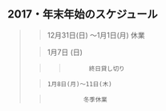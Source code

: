 ##  2017・年末年始のスケジュール
>>
>>
>>
>>
>>>
>>
>>>
>>
>>
>>>
>>
>>>
>>>
>>>
>>
>>
>>
>>
>>			
>>				
>>
> 
>
>
>
>
>

>
>
>> 12月31日(日) 〜1月1日(月) 休業
> 
>
>				
>
>
>
>
>>     
>
>
>
> 
> 				
>
>
>
>>>
>
>>>
>
>
>
>
>
>
>
>
>
>
>
>>>
>
>
>
>
> 
>>  1月7日 (日)
>>
>>>
>>				
>>         
>
>
>
>
>
>
>>>           終日貸し切り
>
>>
>
>
>>>
>
>>          
>
>
>>
>
>>          
>
>
>>
>
>
>>
>>          
>
>>
>>     1月8日(月)〜11日(木)
>
>>          
>
>
>
>
>
>
>
>
>
>>               冬季休業
>
>
>
